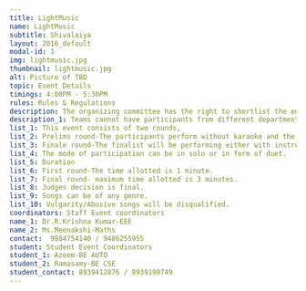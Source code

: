 ```yaml
---
title: LightMusic
name: LightMusic
subtitle: Shivalaiya
layout: 2016_default
modal-id: 1
img: lightmusic.jpg
thumbnail: lightmusic.jpg
alt: Picture of TBD
topic: Event Details
timings: 4:00PM - 5:30PM
rules: Rules & Regulations
description: The organizing committee has the right to shortlist the entries, if the entries are too many.
description_1: Teams cannot have participants from different departments.
list_1: This event consists of two rounds,
list_2: Prelims round-The participants perform without karaoke and the best ones will be selected for the final round.
list_3: Finale round-The finalist will be performing either with instruments or with karaoke or acapella.
list_4: The mode of participation can be in solo or in form of duet. 
list_5: Duration
list_6: First round-The time allotted is 1 minute.
list_7: Final round- maximum time allotted is 3 minutes.
list_8: Judges decision is final.
list_9: Songs can be of any genre.
list_10: Vulgarity/Abusive songs will be disqualified.
coordinators: Staff Event coordinators
name_1: Dr.R.Krishna Kumar-EEE
name_2: Ms.Meenakshi-Maths
contact:  9884754140 / 9486255955
student: Student Event Coordinators
student_1: Azeem-BE AUTO
student_2: Ramasamy-BE CSE
student_contact: 8939412876 / 8939190749
---
```

